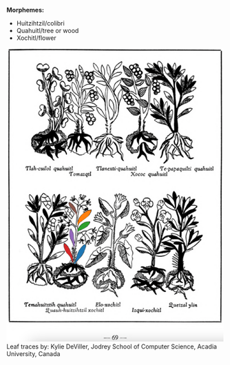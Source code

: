 
**Morphemes:**

- Huitzihtzil/colibri
- Quahuitl/tree or wood
- Xochitl/flower

![K_ID137_p069_07_Quauh-huitzihtzil-xochitl.png](assets/K_ID137_p069_07_Quauh-huitzihtzil-xochitl.png)  
Leaf traces by: Kylie DeViller, Jodrey School of Computer Science, Acadia University, Canada  
